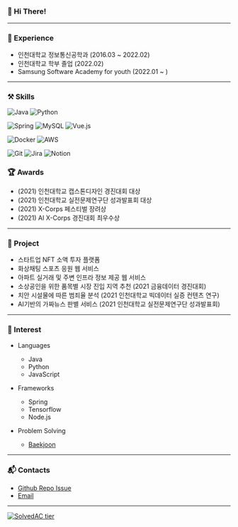 ### :wave: Hi There!

---

### :blue_book: Experience
  - 인천대학교 정보통신공학과 (2016.03 ~ 2022.02)
  - 인천대학교 학부 졸업 (2022.02)
  - Samsung Software Academy for youth (2022.01 ~ )

---

### :hammer_and_pick: Skills
![Java](https://img.shields.io/badge/java-%23ED8B00.svg?style=for-the-badge&logo=java&logoColor=white) ![Python](https://img.shields.io/badge/python-3670A0?style=for-the-badge&logo=python&logoColor=ffdd54) 

![Spring](https://img.shields.io/badge/spring-%236DB33F.svg?style=for-the-badge&logo=spring&logoColor=white) ![MySQL](https://img.shields.io/badge/mysql-%2300f.svg?style=for-the-badge&logo=mysql&logoColor=white) ![Vue.js](https://img.shields.io/badge/vuejs-%2335495e.svg?style=for-the-badge&logo=vuedotjs&logoColor=%234FC08D)

![Docker](https://img.shields.io/badge/docker-%230db7ed.svg?style=for-the-badge&logo=docker&logoColor=white) ![AWS](https://img.shields.io/badge/AWS-%23FF9900.svg?style=for-the-badge&logo=amazon-aws&logoColor=white)

![Git](https://img.shields.io/badge/git-%23F05033.svg?style=for-the-badge&logo=git&logoColor=white)	![Jira](https://img.shields.io/badge/jira-%230A0FFF.svg?style=for-the-badge&logo=jira&logoColor=white) ![Notion](https://img.shields.io/badge/Notion-%23000000.svg?style=for-the-badge&logo=notion&logoColor=white)


### :trophy: Awards
  - (2021) 인천대학교 캡스톤디자인 경진대회 대상
  - (2021) 인천대학교 실전문제연구단 성과발표회 대상
  - (2021) X-Corps 페스티벌 장려상
  - (2021) AI X-Corps 경진대회 최우수상

---

### :page_with_curl: Project
  - 스타트업 NFT 소액 투자 플랫폼
  - 화상채팅 스포츠 응원 웹 서비스
  - 아파트 실거래 및 주변 인프라 정보 제공 웹 서비스
  - 소상공인을 위한 품목별 시장 진입 지역 추천 (2021 금융데이터 경진대회)
  - 치안 시설물에 따른 범죄율 분석 (2021 인천대학교 빅데이터 실증 컨텐츠 연구)
  - AI기반의 가짜뉴스 판별 서비스 (2021 인천대학교 실전문제연구단 성과발표회)

---

### :eyes: Interest
 - Languages
   - Java
   - Python
   - JavaScript
   
 - Frameworks
   - Spring
   - Tensorflow
   - Node.js
   
 - Problem Solving
   - [Baekjoon](https://www.acmicpc.net/user/zzz579)
  
---

### :mailbox_with_mail: Contacts
  - [Github Repo Issue](https://github.com/dltmdgh579/dltmdgh579/issues)
  - [Email](mailto:dltmdgh579@gmail.com)

---

[![SolvedAC tier](http://mazassumnida.wtf/api/v2/generate_badge?boj=zzz579)](https://solved.ac/zzz579)

